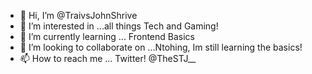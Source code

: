 - 👋 Hi, I’m @TraivsJohnShrive
- 👀 I’m interested in ...all things Tech and Gaming!
- 🌱 I’m currently learning ... Frontend Basics
- 💞️ I’m looking to collaborate on ...Ntohing, Im still learning the basics!
- 📫 How to reach me ... Twitter! @TheSTJ__

<!---
TraivsJohnShrive/TraivsJohnShrive is a ✨ special ✨ repository because its `README.md` (this file) appears on your GitHub profile.
You can click the Preview link to take a look at your changes.
--->
